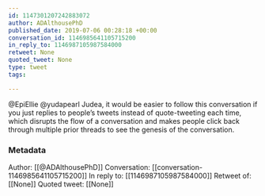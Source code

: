 ```yaml
---
id: 1147301207242883072
author: ADAlthousePhD
published_date: 2019-07-06 00:28:18 +00:00
conversation_id: 1146985641105715200
in_reply_to: 1146987105987584000
retweet: None
quoted_tweet: None
type: tweet
tags:

---
```


@EpiEllie @yudapearl Judea, it would be easier to follow this conversation if you just replies to people’s tweets instead of quote-tweeting each time, which disrupts the flow of a conversation and makes people click back through multiple prior threads to see the genesis of the conversation.

### Metadata

Author: [[@ADAlthousePhD]]
Conversation: [[conversation-1146985641105715200]]
In reply to: [[1146987105987584000]]
Retweet of: [[None]]
Quoted tweet: [[None]]

